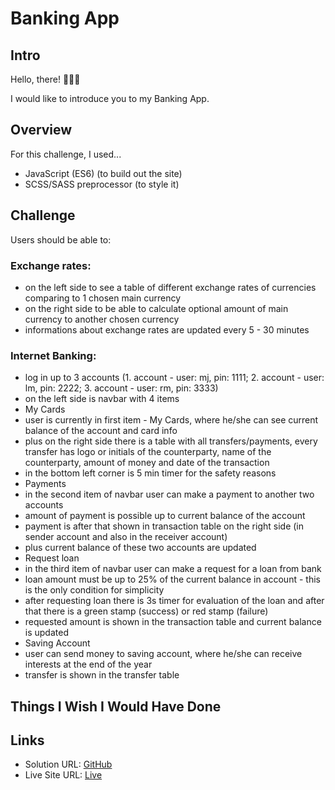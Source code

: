 # Banking App

## Intro

Hello, there! 🙋🏽‍♂️

I would like to introduce you to my Banking App.

## Overview

For this challenge, I used...

 - JavaScript (ES6) (to build out the site)
 - SCSS/SASS preprocessor (to style it)

## Challenge
Users should be able to:

### Exchange rates:
 - on the left side to see a table of different exchange rates of currencies comparing to 1 chosen main currency
 - on the right side to be able to calculate optional amount of main currency to another chosen currency
 - informations about exchange rates are updated every 5 - 30 minutes

### Internet Banking:
 - log in up to 3 accounts (1. account - user: mj, pin: 1111; 2. account - user: lm, pin: 2222; 3. account - user: rm, pin: 3333)
 -  on the left side is navbar with 4 items 
 -  My Cards
 -  user is currently in first item - My Cards, where he/she can see current balance of the account and card info
 -  plus on the right side there is a table with all transfers/payments, every transfer has logo or initials of the counterparty, name of the     counterparty, amount of money and date of the transaction
 -  in the bottom left corner is 5 min timer for the safety reasons
 -  Payments
 -  in the second item of navbar user can make a payment to another two accounts
 -  amount of payment is possible up to current balance of the account
 -  payment is after that shown in transaction table on the right side (in sender account and also in the receiver account)
 -  plus current balance of these two accounts are updated
 -  Request loan
 -  in the third item of navbar user can make a request for a loan from bank
 -  loan amount must be up to 25% of the current balance in account - this is the only condition for simplicity
 -  after requesting loan there is 3s timer for evaluation of the loan and after that there is a green stamp (success) or red stamp (failure)
 -  requested amount is shown in the transaction table and current balance is updated
 -  Saving Account
 -  user can send money to saving account, where he/she can receive interests at the end of the year
 -  transfer is shown in the transfer table

## Things I Wish I Would Have Done



## Links
 - Solution URL: <a href=https://github.com/martinjurkov/banking-app>GitHub</a>
 - Live Site URL: <a href=/>Live</a>
